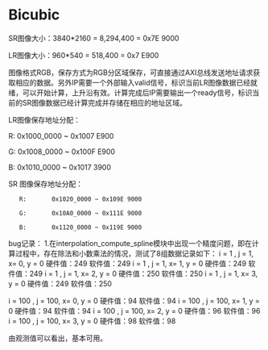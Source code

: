 # Bicubic
SR图像大小：3840*2160 = 8,294,400 = 0x7E 9000

LR图像大小：960*540 = 518,400 = 0x7 E900

图像格式RGB，保存方式为RGB分区域保存，可直接通过AXI总线发送地址请求获取相应的数据。另外IP需要一个外部输入valid信号，标识当前LR图像数据已经就绪，可以开始计算，上升沿有效。计算完成后IP需要输出一个ready信号，标识当前的SR图像数据已经计算完成并存储在相应的地址区域。


LR图像保存地址分配：

R:       0x1000_0000 ~ 0x1007 E900

G:       0x1008_0000 ~ 0x100F E900

B:       0x1010_0000 ~ 0x1017 3900


SR 图像保存地址分配：

       R:       0x1020_0000 ~ 0x109E 9000

       G:       0x10A0_0000 ~ 0x111E 9000

       B:       0x1120_0000 ~ 0x119E 9000

       
bug记录：
1.在interpolation_compute_spline模块中出现一个精度问题，即在计算过程中，存在除法和小数乘法的情况，测试了8组数据记录如下：
i = 1 , j = 1, x= 0, y = 0
硬件值：249
软件值：249
i = 1 , j = 1, x= 1, y = 0
硬件值：249
软件值：249
i = 1 , j = 1, x= 2, y = 0
硬件值：250
软件值：250
i = 1 , j = 1, x= 3, y = 0
硬件值：249
软件值：250

i = 100 , j = 100, x= 0, y = 0
硬件值：94
软件值：94
i = 100 , j = 100, x= 1, y = 0
硬件值：94
软件值：94
i = 100 , j = 100, x= 2, y = 0
硬件值：96
软件值：96
i = 100 , j = 100, x= 3, y = 0
硬件值：98
软件值：98

由观测值可以看出，基本可用。